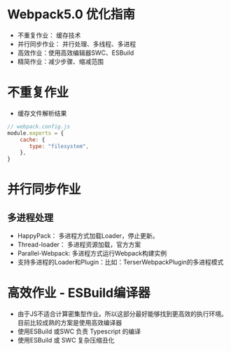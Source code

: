 # Webpack5.0 优化指南
- 不重复作业： 缓存技术
- 并行同步作业： 并行处理、多线程、多进程
- 高效作业：使用高效编辑器SWC、ESBuild
- 精简作业：减少步骤、缩减范围

# 不重复作业
- 缓存文件解析结果
```js
// webpack.config.js
module.exports = {
    cache: {
       type: "filesystem",
    },
}
```

# 并行同步作业
## 多进程处理
- HappyPack： 多进程方式加载Loader，停止更新。
- Thread-loader： 多进程资源加载，官方方案
- Parallel-Webpack: 多进程方式运行Webpack构建实例
- 支持多进程的Loader和Plugin：比如：TerserWebpackPlugin的多进程模式

# 高效作业 - ESBuild编译器
- 由于JS不适合计算密集型作业。所以这部分最好能够找到更高效的执行环境。目前比较成熟的方案是使用高效编译器
- 使用ESBuild 或SWC 负责 Typescript 的编译
- 使用ESBuild 或 SWC 复杂压缩丑化

